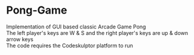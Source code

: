 # Pong-Game
Implementation of GUI based classic Arcade Game Pong <br/>
The left player's keys are W & S and the right player's keys are up & down arrow keys <br/>
The code requires the Codeskulptor platform to run

